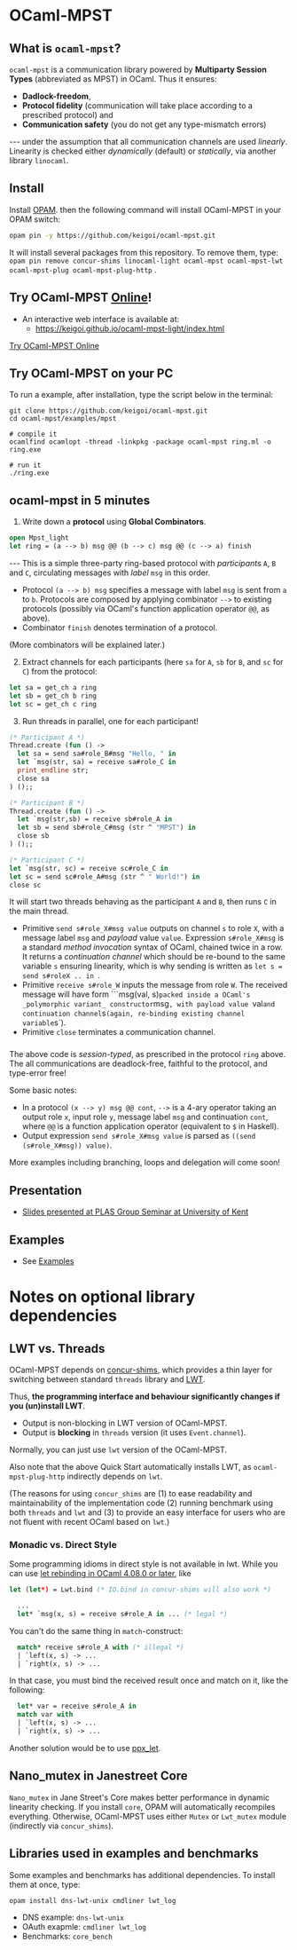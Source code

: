 # OCaml-MPST

## What is `ocaml-mpst`?

`ocaml-mpst` is  a communication library powered by  __Multiparty Session Types__ (abbreviated as MPST) in OCaml. Thus it ensures: 

* __Dadlock-freedom__, 
* __Protocol fidelity__ (communication will take place according to a prescribed protocol) and 
* __Communication safety__ (you do not get any type-mismatch errors)

--- under the assumption that all communication channels are used _linearly_. Linearity is checked either _dynamically_ (default) or _statically_, via another library `linocaml`.


## Install

Install [OPAM](https://opam.ocaml.org/). then the following command will install OCaml-MPST in your OPAM switch:

```bash
opam pin -y https://github.com/keigoi/ocaml-mpst.git
```

It will install several packages from this repository. To remove them, type:  `opam pin remove concur-shims linocaml-light ocaml-mpst ocaml-mpst-lwt ocaml-mpst-plug ocaml-mpst-plug-http` .


## Try OCaml-MPST [Online](https://keigoi.github.io/ocaml-mpst-light/index.html)!

* An interactive web interface is available at:
  * https://keigoi.github.io/ocaml-mpst-light/index.html

[Try OCaml-MPST Online](https://keigoi.github.io/ocaml-mpst-light/index.html)


## Try OCaml-MPST on your PC

To run a example, after installation, type the script below in the terminal:
```
git clone https://github.com/keigoi/ocaml-mpst.git
cd ocaml-mpst/examples/mpst

# compile it
ocamlfind ocamlopt -thread -linkpkg -package ocaml-mpst ring.ml -o ring.exe

# run it
./ring.exe
```

## ocaml-mpst in 5 minutes

1. Write down a **protocol** using  **Global Combinators**. 

```ocaml
open Mpst_light
let ring = (a --> b) msg @@ (b --> c) msg @@ (c --> a) finish
```

  --- This is a simple three-party ring-based protocol with _participants_ `A`, `B` and `C`, circulating messages with _label_ `msg` in this order. 

  * Protocol  `(a --> b) msg` specifies a message with label `msg` is sent from `a` to `b`. Protocols are composed by applying combinator `-->` to existing protocols (possibly via OCaml's function application operator `@@`, as above).
  * Combinator `finish` denotes termination of a protocol.

(More combinators will be explained later.)

2. Extract channels for each participants (here `sa` for `A`, `sb` for `B`, and `sc` for `C`) from the protocol:

```ocaml
let sa = get_ch a ring
let sb = get_ch b ring
let sc = get_ch c ring
```

3. Run threads in parallel, one for each participant!

```ocaml
(* Participant A *)
Thread.create (fun () -> 
  let sa = send sa#role_B#msg "Hello, " in
  let `msg(str, sa) = receive sa#role_C in
  print_endline str;
  close sa
) ();;

(* Participant B *)
Thread.create (fun () ->
  let `msg(str,sb) = receive sb#role_A in
  let sb = send sb#role_C#msg (str ^ "MPST") in
  close sb
) ();;

(* Participant C *)
let `msg(str, sc) = receive sc#role_C in
let sc = send sc#role_A#msg (str ^ " World!") in
close sc
```

It will start two threads behaving as the participant `A` and `B`, then runs `C` in the main thread. 

* Primitive `send s#role_X#msg value` outputs  on channel `s`  to role `X`, with a message label `msg` and  _payload_ value `value`.  Expression `s#role_X#msg` is a standard _method invocation_ syntax of OCaml, chained twice in a row. It returns a _continuation channel_ which should be re-bound to the same variable `s` ensuring linearity, which is why sending is written as `let s = send s#roleX .. in `.
* Primitive `receive s#role_W` inputs the message from role `W`. The received message will have form ```msg(val, s)`` packed inside a OCaml's _polymorphic variant_ constructor ``msg`, with payload value `val` and continuation channel `s` (again, re-binding existing channel variable `s`).
* Primitive `close` terminates a communication channel.

### 
The above code is _session-typed_, as prescribed in the protocol `ring`  above. The all communications are deadlock-free, faithful to the protocol, and type-error free!


Some basic notes:

* In a protocol `(x --> y) msg @@ cont`, `-->` is a 4-ary operator taking an output role  `x`, input role `y`, message label `msg` and continuation `cont`, where `@@` is a function application operator (equivalent to `$` in Haskell).
* Output expression  `send s#role_X#msg value`  is parsed as `((send (s#role_X#msg)) value)`.


More examples including branching, loops and delegation will come soon!


## Presentation

* [Slides presented at PLAS Group Seminar at University of Kent](https://www.slideshare.net/keigoi/ocamlmpst-global-protocol-combinators-175519214)


## Examples

* See [Examples](examples/)


# Notes on optional library dependencies

## LWT vs. Threads

OCaml-MPST depends on [concur-shims](packages/concur-shims/), which provides a thin layer for switching between standard `threads` library and [LWT](https://github.com/ocsigen/lwt).

Thus, __the programming interface and behaviour significantly changes if you (un)install LWT__.   

* Output is non-blocking in  LWT version of OCaml-MPST.
* Output is __blocking__ in `threads` version (it uses `Event.channel`).

Normally, you can just use `lwt` version of the OCaml-MPST. 

Also note that the above Quick Start automatically installs LWT, as `ocaml-mpst-plug-http` indirectly depends on `lwt`.

(The reasons for using `concur_shims` are (1) to ease readability and maintainability of the implementation code (2) running benchmark using both `threads` and `lwt` and (3) to provide an easy interface for users who are not fluent with recent OCaml based on `lwt`.)

### Monadic vs. Direct Style

Some programming idioms in direct style is not available in lwt.
While you can use [let rebinding in OCaml 4.08.0 or later](https://github.com/ocaml/ocaml/pull/1947), like

```ocaml
let (let*) = Lwt.bind (* IO.bind in concur-shims will also work *)

  ...
  let* `msg(x, s) = receive s#role_A in ... (* legal *)
```

You can't do the same thing in `match`-construct:

```ocaml
  match* receive s#role_A with (* illegal *)
  | `left(x, s) -> ...
  | `right(x, s) -> ...
```

In that case, you must bind the received result once and match on it, like the following:

```ocaml
  let* var = receive s#role_A in
  match var with
  | `left(x, s) -> ...
  | `right(x, s) -> ...
```

Another solution would be to use [ppx_let](https://github.com/janestreet/ppx_let).


## Nano_mutex in Janestreet Core

`Nano_mutex` in Jane Street's Core makes better performance in dynamic linearity checking.  If you install `core`, OPAM will automatically recompiles everything. Otherwise, OCaml-MPST uses either `Mutex` or `Lwt_mutex` module (indirectly via `concur_shims`).  


## Libraries used in examples and benchmarks

Some examples and benchmarks has additional dependencies. To install them at once, type:

```bash
opam install dns-lwt-unix cmdliner lwt_log
```

* DNS example: `dns-lwt-unix`
* OAuth exapmle: `cmdliner lwt_log`
* Benchmarks: `core_bench `


